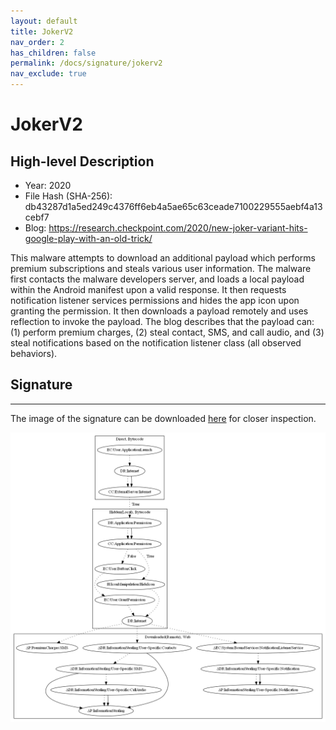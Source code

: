 ```yaml
---
layout: default
title: JokerV2
nav_order: 2
has_children: false
permalink: /docs/signature/jokerv2
nav_exclude: true
---
```


# JokerV2

## High-level Description

* Year: 2020
* File Hash (SHA-256): db43287d1a5ed249c4376ff6eb4a5ae65c63ceade7100229555aebf4a13cebf7
* Blog: https://research.checkpoint.com/2020/new-joker-variant-hits-google-play-with-an-old-trick/

This malware attempts to download an additional payload which performs premium subscriptions and steals various user information. The malware first contacts the malware developers server, and loads a local payload within the Android manifest upon a valid response. It then requests notification listener services permissions and hides the app icon upon granting the permission. It then downloads a payload remotely and uses reflection to invoke the payload. The blog describes that the payload can: (1) perform premium charges, (2) steal contact, SMS, and call audio, and (3) steal notifications based on the notification listener class (all observed behaviors).

## Signature
---

The image of the signature can be downloaded [here](../../img/signatures/JokerV2.png) for closer inspection.

![](../../img/signatures/JokerV2.png)
